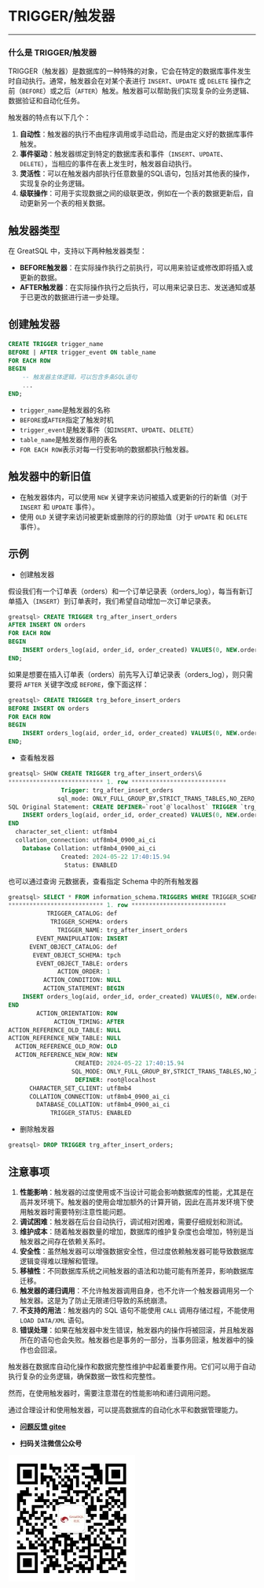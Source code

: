 # TRIGGER/触发器
---


### 什么是 TRIGGER/触发器

TRIGGER（触发器）是数据库的一种特殊的对象，它会在特定的数据库事件发生时自动执行。通常，触发器会在对某个表进行 `INSERT`、`UPDATE` 或 `DELETE` 操作之前（`BEFORE`）或之后（`AFTER`）触发。触发器可以帮助我们实现复杂的业务逻辑、数据验证和自动化任务。

触发器的特点有以下几个：
1. **自动性**：触发器的执行不由程序调用或手动启动，而是由定义好的数据库事件触发。
2. **事件驱动**：触发器绑定到特定的数据库表和事件（`INSERT`、`UPDATE`、`DELETE`），当相应的事件在表上发生时，触发器自动执行。
3. **灵活性**：可以在触发器内部执行任意数量的SQL语句，包括对其他表的操作，实现复杂的业务逻辑。
4. **级联操作**：可用于实现数据之间的级联更改，例如在一个表的数据更新后，自动更新另一个表的相关数据。

## 触发器类型

在 GreatSQL 中，支持以下两种触发器类型：
- **BEFORE触发器**：在实际操作执行之前执行，可以用来验证或修改即将插入或更新的数据。
- **AFTER触发器**：在实际操作执行之后执行，可以用来记录日志、发送通知或基于已更改的数据进行进一步处理。

## 创建触发器

```sql
CREATE TRIGGER trigger_name
BEFORE | AFTER trigger_event ON table_name
FOR EACH ROW
BEGIN
    -- 触发器主体逻辑，可以包含多条SQL语句
    ...
END;
```

- `trigger_name`是触发器的名称
- `BEFORE`或`AFTER`指定了触发时机
- `trigger_event`是触发事件（如`INSERT`、`UPDATE`、`DELETE`）
- `table_name`是触发器作用的表名
- `FOR EACH ROW`表示对每一行受影响的数据都执行触发器。

## 触发器中的新旧值

- 在触发器体内，可以使用 `NEW` 关键字来访问被插入或更新的行的新值（对于 `INSERT` 和 `UPDATE` 事件）。
- 使用 `OLD` 关键字来访问被更新或删除的行的原始值（对于 `UPDATE` 和 `DELETE` 事件）。

## 示例

- 创建触发器

假设我们有一个订单表（orders）和一个订单记录表（orders_log），每当有新订单插入（`INSERT`）到订单表时，我们希望自动增加一次订单记录表。

```sql
greatsql> CREATE TRIGGER trg_after_insert_orders
AFTER INSERT ON orders
FOR EACH ROW
BEGIN
    INSERT orders_log(aid, order_id, order_created) VALUES(0, NEW.order_id, NOW());
END;
```

如果是想要在插入订单表（orders）前先写入订单记录表（orders_log），则只需要将 `AFTER` 关键字改成 `BEFORE`，像下面这样：

```sql
greatsql> CREATE TRIGGER trg_before_insert_orders
BEFORE INSERT ON orders
FOR EACH ROW
BEGIN
    INSERT orders_log(aid, order_id, order_created) VALUES(0, NEW.order_id, NOW());
END;
```

- 查看触发器

```sql
greatsql> SHOW CREATE TRIGGER trg_after_insert_orders\G
*************************** 1. row ***************************
               Trigger: trg_after_insert_orders
              sql_mode: ONLY_FULL_GROUP_BY,STRICT_TRANS_TABLES,NO_ZERO_IN_DATE,NO_ZERO_DATE,ERROR_FOR_DIVISION_BY_ZERO,NO_ENGINE_SUBSTITUTION
SQL Original Statement: CREATE DEFINER=`root`@`localhost` TRIGGER `trg_after_insert_orders` AFTER INSERT ON `orders` FOR EACH ROW BEGIN
    INSERT orders_log(aid, order_id, order_created) VALUES(0, NEW.order_id, NOW());
END
  character_set_client: utf8mb4
  collation_connection: utf8mb4_0900_ai_ci
    Database Collation: utf8mb4_0900_ai_ci
               Created: 2024-05-22 17:40:15.94
                Status: ENABLED
```

也可以通过查询 元数据表，查看指定 Schema 中的所有触发器

```sql
greatsql> SELECT * FROM information_schema.TRIGGERS WHERE TRIGGER_SCHEMA = 'orders'\G
*************************** 1. row ***************************
           TRIGGER_CATALOG: def
            TRIGGER_SCHEMA: orders
              TRIGGER_NAME: trg_after_insert_orders
        EVENT_MANIPULATION: INSERT
      EVENT_OBJECT_CATALOG: def
       EVENT_OBJECT_SCHEMA: tpch
        EVENT_OBJECT_TABLE: orders
              ACTION_ORDER: 1
          ACTION_CONDITION: NULL
          ACTION_STATEMENT: BEGIN
    INSERT orders_log(aid, order_id, order_created) VALUES(0, NEW.order_id, NOW());
END
        ACTION_ORIENTATION: ROW
             ACTION_TIMING: AFTER
ACTION_REFERENCE_OLD_TABLE: NULL
ACTION_REFERENCE_NEW_TABLE: NULL
  ACTION_REFERENCE_OLD_ROW: OLD
  ACTION_REFERENCE_NEW_ROW: NEW
                   CREATED: 2024-05-22 17:40:15.94
                  SQL_MODE: ONLY_FULL_GROUP_BY,STRICT_TRANS_TABLES,NO_ZERO_IN_DATE,NO_ZERO_DATE,ERROR_FOR_DIVISION_BY_ZERO,NO_ENGINE_SUBSTITUTION
                   DEFINER: root@localhost
      CHARACTER_SET_CLIENT: utf8mb4
      COLLATION_CONNECTION: utf8mb4_0900_ai_ci
        DATABASE_COLLATION: utf8mb4_0900_ai_ci
            TRIGGER_STATUS: ENABLED
```

- 删除触发器

```sql
greatsql> DROP TRIGGER trg_after_insert_orders;
```


## 注意事项

1. **性能影响**：触发器的过度使用或不当设计可能会影响数据库的性能，尤其是在高并发环境下。触发器的使用会增加额外的计算开销，因此在高并发环境下使用触发器时需要特别注意性能问题。
2. **调试困难**：触发器在后台自动执行，调试相对困难，需要仔细规划和测试。
3. **维护成本**：随着触发器数量的增加，数据库的维护复杂度也会增加，特别是当触发器之间存在依赖关系时。
4. **安全性**：虽然触发器可以增强数据安全性，但过度依赖触发器可能导致数据库逻辑变得难以理解和管理。
5. **移植性**：不同数据库系统之间触发器的语法和功能可能有所差异，影响数据库迁移。
6. **触发器的递归调用**：不允许触发器调用自身，也不允许一个触发器调用另一个触发器。这是为了防止无限递归导致的系统崩溃。
7. **不支持的用法**：触发器内的 SQL 语句不能使用 `CALL` 调用存储过程，不能使用 `LOAD DATA/XML` 语句。
8. **错误处理**：如果在触发器中发生错误，触发器内的操作将被回滚，并且触发器所在的语句也会失败。触发器也是事务的一部分，当事务回滚，触发器中的操作也会回滚。


触发器在数据库自动化操作和数据完整性维护中起着重要作用。它们可以用于自动执行复杂的业务逻辑，确保数据一致性和完整性。

然而，在使用触发器时，需要注意潜在的性能影响和递归调用问题。

通过合理设计和使用触发器，可以提高数据库的自动化水平和数据管理能力。


- **[问题反馈 gitee](https://gitee.com/GreatSQL/GreatSQL-Manual/issues)**

- **扫码关注微信公众号**

![greatsql-wx](../greatsql-wx.jpg)
